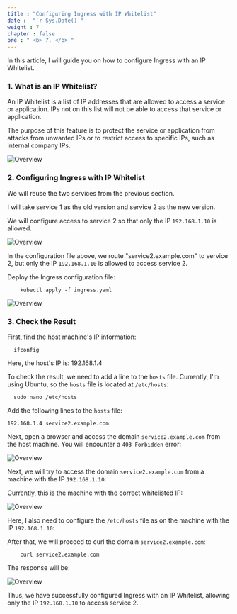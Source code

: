 ```yaml
---
title : "Configuring Ingress with IP Whitelist"
date :  "`r Sys.Date()`" 
weight : 7
chapter : false
pre : " <b> 7. </b> "
---
```


In this article, I will guide you on how to configure Ingress with an IP Whitelist.

### 1. What is an IP Whitelist?

An IP Whitelist is a list of IP addresses that are allowed to access a service or application. IPs not on this list will not be able to access that service or application.

The purpose of this feature is to protect the service or application from attacks from unwanted IPs or to restrict access to specific IPs, such as internal company IPs.

![Overview](/fcj-ss2-workshop-002/images/00.webp)

### 2. Configuring Ingress with IP Whitelist

We will reuse the two services from the previous section.

I will take service 1 as the old version and service 2 as the new version.

We will configure access to service 2 so that only the IP `192.168.1.10` is allowed.

![Overview](/fcj-ss2-workshop-002/images/29.png)

In the configuration file above, we route "service2.example.com" to service 2, but only the IP `192.168.1.10` is allowed to access service 2.

Deploy the Ingress configuration file:

        kubectl apply -f ingress.yaml

![Overview](/fcj-ss2-workshop-002/images/30.png)

### 3. Check the Result

First, find the host machine's IP information:

      ifconfig

Here, the host's IP is: 192.168.1.4

To check the result, we need to add a line to the `hosts` file. Currently, I'm using Ubuntu, so the `hosts` file is located at `/etc/hosts`:

      sudo nano /etc/hosts

Add the following lines to the `hosts` file:

    192.168.1.4 service2.example.com

Next, open a browser and access the domain `service2.example.com` from the host machine. You will encounter a `403 Forbidden` error:

![Overview](/fcj-ss2-workshop-002/images/31.png)

Next, we will try to access the domain `service2.example.com` from a machine with the IP `192.168.1.10`:

Currently, this is the machine with the correct whitelisted IP:

![Overview](/fcj-ss2-workshop-002/images/32.png)

Here, I also need to configure the `/etc/hosts` file as on the machine with the IP `192.168.1.10`:

After that, we will proceed to curl the domain `service2.example.com`:

        curl service2.example.com

The response will be:

![Overview](/fcj-ss2-workshop-002/images/33.png)

Thus, we have successfully configured Ingress with an IP Whitelist, allowing only the IP `192.168.1.10` to access service 2.
